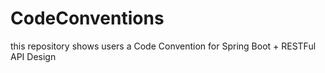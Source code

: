 # CodeConventions
this repository shows users a Code Convention for Spring Boot + RESTFul API Design
